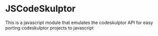 JSCodeSkulptor
==============

This is a javascript module that emulates the codeskulptor API for easy porting codeskulptor projects to javascript
